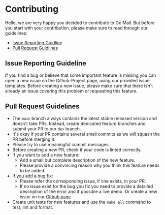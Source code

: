 # Contributing

Hello, we are very happy you decided to contribute to Go Mail. But before you start with your contribution,
please make sure to read through our guidelines:

- [Issue Reporting Guidline](#issue-reporting-guidline)
- [Pull Request Guidlines](#pull-request-guidlines)

## Issue Reporting Guideline

If you find a bug or believe that some important feature is missing you can open a new issue on the Github-Project page,
using our provided issue templates. Before creating a new issue, please make sure that there isn't already an issue
covering this problem or requesting this feature.

## Pull Request Guidelines

- The `main` branch always contains the latest stable released version and doesn't take PRs.
  Instead, create dedicated feature branches and submit your PR to our `dev` branch.
- It's okay if your PR contains several small commits as we will squash the PR before merging it.
- Please try to use meaningful commit messages.
- Before creating a new PR, check if your code is linted correctly.
- If you want to add a new feature:
    - Add a small but complete description of the new feature.
    - Please provide a convincing reason why you think this feature needs to be added.
- If you add a bug fix:
    - Please refer the corresponding issue, if one exists, in your PR.
    - If no issue exist for the bug you fix you need to provide a detailed description of the error and if possible a live demo. Or create a new issue on our [Github page](https://github.com/weprodev/go-mail/issues)
- Create unit tests for new features and use the `make all` command to test, lint and format.
